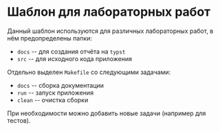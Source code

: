 # Шаблон для лабораторных работ

Данный шаблон используются для различных лабораторных работ, в нём
предопределены папки:

- `docs` -- для создания отчёта на `typst`
- `src` -- для исходного кода приложения

Отдельно выделен `Makefile` со следующими задачами:

- `docs` -- сборка документации
- `run` -- запуск приложения
- `clean` -- очистка сборки

При необходимости можно добавить новые задачи (например для тестов).


